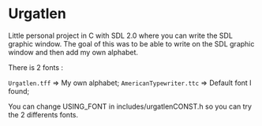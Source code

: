 # Urgatlen

 Little personal project in C with SDL 2.0 where you can write the SDL graphic window.
 The goal of this was to be able to write on the SDL graphic window and then add my own alphabet.
 
 
 There is 2 fonts :
 
 ` Urgatlen.tff ` => My own alphabet;
 ` AmericanTypewriter.ttc ` => Default font I found;
 
 You can change USING_FONT in includes/urgatlenCONST.h so you can try the 2 differents fonts.
 
